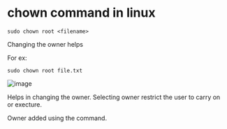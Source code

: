 # chown command in linux

``sudo chown root <filename>``

Changing the owner helps

For ex: 

`sudo chown root file.txt`


![image](https://github.com/TauqeerAhmad5201/chown/assets/68806440/6464a902-2ab0-47a3-9dff-1bf1cf834057)

Helps in changing the owner. Selecting owner restrict the user to carry on or execture.

Owner added using the command.
